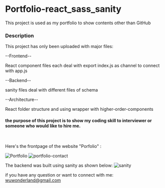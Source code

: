 # Portfolio-react_sass_sanity
This project is used as my portfolio to show contents other than GitHub 

<h3>Description</h3>

This project has only been uploaded with major files:

--Frontend--

React component files each deal with export index.js as channel to connect with app.js

--Backend--

sanity files deal with different files of schema

--Architecture--

React folder structure and using wrapper with higher-order-components


<h4>the purpose of this project is to show my coding skill to interviewer or someone who would like to hire me.</h4> <br>


Here's the frontpage of the website "Porfolio" :

![Portfolio](https://user-images.githubusercontent.com/106410053/218176545-265c9353-d22b-4784-b810-1b736930840d.png)
![portfolio-contact](https://user-images.githubusercontent.com/106410053/218177919-9602349b-52be-4f93-9a74-952b9b13a440.png)

The backend was built using sanity as shown below: 
![sanity](https://user-images.githubusercontent.com/106410053/218178097-bee0e33d-8c61-4b76-b92d-7ce62703a84e.png)

if you have any question or want to connect with me: wuwonderland@gmail.com
